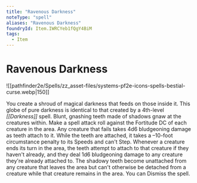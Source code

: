 ```yaml
---
title: "Ravenous Darkness"
noteType: "spell"
aliases: "Ravenous Darkness"
foundryId: Item.IWRCYeb1fQgY4BiM
tags:
  - Item
---
```


# Ravenous Darkness
![[pathfinder2e/Spells/zz_asset-files/systems-pf2e-icons-spells-bestial-curse.webp|150]]

You create a shroud of magical darkness that feeds on those inside it. This globe of pure darkness is identical to that created by a 4th-level _[[Darkness]]_ spell. Blunt, gnashing teeth made of shadows gnaw at the creatures within. Make a spell attack roll against the Fortitude DC of each creature in the area. Any creature that fails takes 4d6 bludgeoning damage as teeth attach to it. While the teeth are attached, it takes a –10-foot circumstance penalty to its Speeds and can't Step. Whenever a creature ends its turn in the area, the teeth attempt to attach to that creature if they haven't already, and they deal 1d6 bludgeoning damage to any creature they're already attached to. The shadowy teeth become unattached from any creature that leaves the area but can't otherwise be detached from a creature while that creature remains in the area. You can Dismiss the spell.
